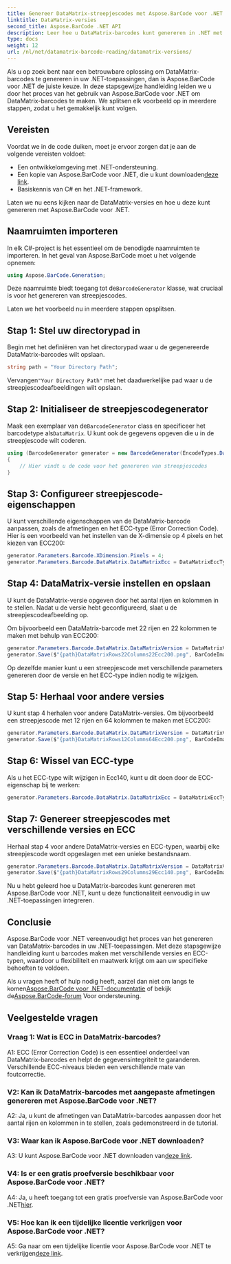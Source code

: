 ```yaml
---
title: Genereer DataMatrix-streepjescodes met Aspose.BarCode voor .NET
linktitle: DataMatrix-versies
second_title: Aspose.BarCode .NET API
description: Leer hoe u DataMatrix-barcodes kunt genereren in .NET met behulp van Aspose.BarCode voor .NET. Aangepaste afmetingen, ECC-ondersteuning en meer.
type: docs
weight: 12
url: /nl/net/datamatrix-barcode-reading/datamatrix-versions/
---
```

Als u op zoek bent naar een betrouwbare oplossing om DataMatrix-barcodes te genereren in uw .NET-toepassingen, dan is Aspose.BarCode voor .NET de juiste keuze. In deze stapsgewijze handleiding leiden we u door het proces van het gebruik van Aspose.BarCode voor .NET om DataMatrix-barcodes te maken. We splitsen elk voorbeeld op in meerdere stappen, zodat u het gemakkelijk kunt volgen.

## Vereisten

Voordat we in de code duiken, moet je ervoor zorgen dat je aan de volgende vereisten voldoet:
- Een ontwikkelomgeving met .NET-ondersteuning.
-  Een kopie van Aspose.BarCode voor .NET, die u kunt downloaden[deze link](https://releases.aspose.com/barcode/net/).
- Basiskennis van C# en het .NET-framework.

Laten we nu eens kijken naar de DataMatrix-versies en hoe u deze kunt genereren met Aspose.BarCode voor .NET.

## Naamruimten importeren

In elk C#-project is het essentieel om de benodigde naamruimten te importeren. In het geval van Aspose.BarCode moet u het volgende opnemen:

```csharp
using Aspose.BarCode.Generation;
```

 Deze naamruimte biedt toegang tot de`BarcodeGenerator` klasse, wat cruciaal is voor het genereren van streepjescodes.

Laten we het voorbeeld nu in meerdere stappen opsplitsen.

## Stap 1: Stel uw directorypad in

Begin met het definiëren van het directorypad waar u de gegenereerde DataMatrix-barcodes wilt opslaan.

```csharp
string path = "Your Directory Path";
```

 Vervangen`"Your Directory Path"` met het daadwerkelijke pad waar u de streepjescodeafbeeldingen wilt opslaan.

## Stap 2: Initialiseer de streepjescodegenerator

 Maak een exemplaar van de`BarcodeGenerator` class en specificeer het barcodetype als`DataMatrix`. U kunt ook de gegevens opgeven die u in de streepjescode wilt coderen.

```csharp
using (BarcodeGenerator generator = new BarcodeGenerator(EncodeTypes.DataMatrix, "Åspóse.Barcóde©"))
{
    // Hier vindt u de code voor het genereren van streepjescodes
}
```

## Stap 3: Configureer streepjescode-eigenschappen

U kunt verschillende eigenschappen van de DataMatrix-barcode aanpassen, zoals de afmetingen en het ECC-type (Error Correction Code). Hier is een voorbeeld van het instellen van de X-dimensie op 4 pixels en het kiezen van ECC200:

```csharp
generator.Parameters.Barcode.XDimension.Pixels = 4;
generator.Parameters.Barcode.DataMatrix.DataMatrixEcc = DataMatrixEccType.Ecc200;
```

## Stap 4: DataMatrix-versie instellen en opslaan

U kunt de DataMatrix-versie opgeven door het aantal rijen en kolommen in te stellen. Nadat u de versie hebt geconfigureerd, slaat u de streepjescodeafbeelding op.

Om bijvoorbeeld een DataMatrix-barcode met 22 rijen en 22 kolommen te maken met behulp van ECC200:

```csharp
generator.Parameters.Barcode.DataMatrix.DataMatrixVersion = DataMatrixVersion.ECC200_22x22;
generator.Save($"{path}DataMatrixRows22Columns22Ecc200.png", BarCodeImageFormat.Png);
```

Op dezelfde manier kunt u een streepjescode met verschillende parameters genereren door de versie en het ECC-type indien nodig te wijzigen.

## Stap 5: Herhaal voor andere versies

U kunt stap 4 herhalen voor andere DataMatrix-versies. Om bijvoorbeeld een streepjescode met 12 rijen en 64 kolommen te maken met ECC200:

```csharp
generator.Parameters.Barcode.DataMatrix.DataMatrixVersion = DataMatrixVersion.DMRE_12x64;
generator.Save($"{path}DataMatrixRows12Columns64Ecc200.png", BarCodeImageFormat.Png);
```

## Stap 6: Wissel van ECC-type

Als u het ECC-type wilt wijzigen in Ecc140, kunt u dit doen door de ECC-eigenschap bij te werken:

```csharp
generator.Parameters.Barcode.DataMatrix.DataMatrixEcc = DataMatrixEccType.Ecc140;
```

## Stap 7: Genereer streepjescodes met verschillende versies en ECC

Herhaal stap 4 voor andere DataMatrix-versies en ECC-typen, waarbij elke streepjescode wordt opgeslagen met een unieke bestandsnaam.

```csharp
generator.Parameters.Barcode.DataMatrix.DataMatrixVersion = DataMatrixVersion.ECC000_140_29x29;
generator.Save($"{path}DataMatrixRows29Columns29Ecc140.png", BarCodeImageFormat.Png);
```

Nu u hebt geleerd hoe u DataMatrix-barcodes kunt genereren met Aspose.BarCode voor .NET, kunt u deze functionaliteit eenvoudig in uw .NET-toepassingen integreren.

## Conclusie

Aspose.BarCode voor .NET vereenvoudigt het proces van het genereren van DataMatrix-barcodes in uw .NET-toepassingen. Met deze stapsgewijze handleiding kunt u barcodes maken met verschillende versies en ECC-typen, waardoor u flexibiliteit en maatwerk krijgt om aan uw specifieke behoeften te voldoen.

 Als u vragen heeft of hulp nodig heeft, aarzel dan niet om langs te komen[Aspose.BarCode voor .NET-documentatie](https://reference.aspose.com/barcode/net/) of bekijk de[Aspose.BarCode-forum](https://forum.aspose.com/c/barcode/13) Voor ondersteuning.

## Veelgestelde vragen

### Vraag 1: Wat is ECC in DataMatrix-barcodes?

A1: ECC (Error Correction Code) is een essentieel onderdeel van DataMatrix-barcodes en helpt de gegevensintegriteit te garanderen. Verschillende ECC-niveaus bieden een verschillende mate van foutcorrectie.

### V2: Kan ik DataMatrix-barcodes met aangepaste afmetingen genereren met Aspose.BarCode voor .NET?

A2: Ja, u kunt de afmetingen van DataMatrix-barcodes aanpassen door het aantal rijen en kolommen in te stellen, zoals gedemonstreerd in de tutorial.

### V3: Waar kan ik Aspose.BarCode voor .NET downloaden?

 A3: U kunt Aspose.BarCode voor .NET downloaden van[deze link](https://releases.aspose.com/barcode/net/).

### V4: Is er een gratis proefversie beschikbaar voor Aspose.BarCode voor .NET?

 A4: Ja, u heeft toegang tot een gratis proefversie van Aspose.BarCode voor .NET[hier](https://releases.aspose.com/).

### V5: Hoe kan ik een tijdelijke licentie verkrijgen voor Aspose.BarCode voor .NET?

 A5: Ga naar om een tijdelijke licentie voor Aspose.BarCode voor .NET te verkrijgen[deze link](https://purchase.aspose.com/temporary-license/).